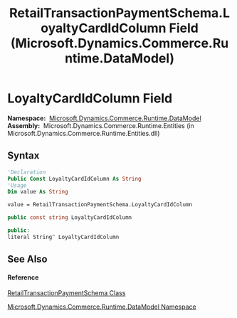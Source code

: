 ﻿---
title: RetailTransactionPaymentSchema.LoyaltyCardIdColumn Field (Microsoft.Dynamics.Commerce.Runtime.DataModel)
TOCTitle: LoyaltyCardIdColumn Field
ms:assetid: F:Microsoft.Dynamics.Commerce.Runtime.DataModel.RetailTransactionPaymentSchema.LoyaltyCardIdColumn
ms:mtpsurl: https://technet.microsoft.com/en-us/library/microsoft.dynamics.commerce.runtime.datamodel.retailtransactionpaymentschema.loyaltycardidcolumn(v=AX.60)
ms:contentKeyID: 65320681
ms.date: 05/18/2015
mtps_version: v=AX.60
f1_keywords:
- Microsoft.Dynamics.Commerce.Runtime.DataModel.RetailTransactionPaymentSchema.LoyaltyCardIdColumn
dev_langs:
- CSharp
- C++
- VB
---

# LoyaltyCardIdColumn Field

**Namespace:**  [Microsoft.Dynamics.Commerce.Runtime.DataModel](microsoft-dynamics-commerce-runtime-datamodel-namespace.md)  
**Assembly:**  Microsoft.Dynamics.Commerce.Runtime.Entities (in Microsoft.Dynamics.Commerce.Runtime.Entities.dll)

## Syntax

``` vb
'Declaration
Public Const LoyaltyCardIdColumn As String
'Usage
Dim value As String

value = RetailTransactionPaymentSchema.LoyaltyCardIdColumn
```

``` csharp
public const string LoyaltyCardIdColumn
```

``` c++
public:
literal String^ LoyaltyCardIdColumn
```

## See Also

#### Reference

[RetailTransactionPaymentSchema Class](retailtransactionpaymentschema-class-microsoft-dynamics-commerce-runtime-datamodel.md)

[Microsoft.Dynamics.Commerce.Runtime.DataModel Namespace](microsoft-dynamics-commerce-runtime-datamodel-namespace.md)

